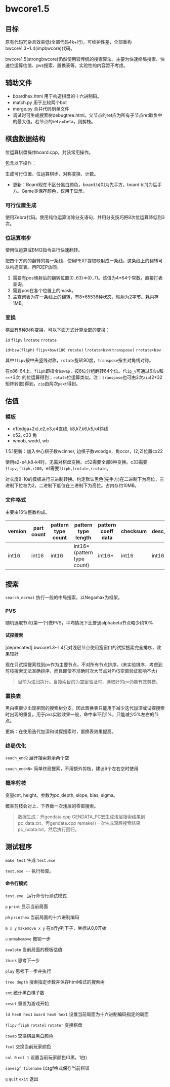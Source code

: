 # bwcore1.5

## 目标

原有代码冗杂且效率低(全部代码4k+行)，可维护性差，全部重构bwcore1.3~1.4(impbwcore)代码。

bwcore1.5(strongbwcore)仍然使用较传统的搜索算法。主要为快速终局搜索、快速位运算估值、pvs搜索、置换表等。实验性的内容暂不考虑。

## 辅助文件

* boardhex.html 用于构造棋盘的十六进制码。
* match.py 用于比较两个bot
* merge.py 合并代码到单文件
* 调试时可生成搜索树debugtree.html。父节点的ret应为所有子节点ret取负中的最大值。若节点的ret>=beta，则剪枝。

## 棋盘数据结构

位运算棋盘操作board.cpp，封装常用操作。

包含以下操作：

生成可行位置、位运算棋步、对称变换、计数。

* 更新：Board现在不区分黑白颜色，board.b[0]为先手方，board.b[1]为后手方。Game类保存颜色，仅用于显示。

### 可行位置生成

使用Zebra代码。使用纯位运算消除分支语句，并用分支技巧把8次位运算降低到3次。

### 位运算棋步

使用位运算或BMI2指令进行快速翻转。

把四个方向的翻转的每一条线，使用PEXT提取映射成一条线。这条线上的翻转可以构造查表。再PDEP放回。

1. 需要有pos映射后的翻转位置(0..63)=>(0..7)。该值为4*64个常数，直接打表查询。
2. 需要pos在各个位置上的mask。
3. 主查询表为在一条线上的翻转，有8*65536种状态，映射为2字节。耗内存1MB。

### 变换

棋盘有8种对称变换，可以下面方式计算全部的变换：

`id`  `flipv`   `lrotate` `rrotate`

`id+bsw(fliph)` `flipv+bsw(180 rotate)`  `lrotate+bsw(transpose)`  `rrotate+bsw`

其中`flipv`按中央竖线对称，`rotate`旋转90度，`transpose`按主对角线对称。

在x86-64上，`fliph`即指令`bswap`，按8位分组翻转64个位。`flip_v`可通过6次`&`和`<<`+3次`|`的位运算得到；`rotate`位运算类似。注：`transpose`也可由3次`zip`(2*32矩阵转置)得到，`zip`由两次`pext`得到。

## 估值

### 模板

* e1(edga+2x),e2,e3,e4直线, k8,k7,k6,k5,k4斜线
* c52, c33 角
* wmob, wodd, wb

1.5.1更新：加入中心棋子数wcinner, 边棋子数wcedge，角ccor，(2,2)位置cx22

使用e2-e4,k8-k4时，无需对棋盘变换。c52需要全部8种变换。c33需要`flipv,fliph,r180`，e1需要`fliph,lrotate,rrotate`。

对长度9-10的模板进行三进制转换。约定默认黑色(先手方)在二进制下为高位，三进制下位权为2。二进制下低位在三进制下为高位。占内存约10MB。

### 文件格式

主要由16位整数构成。

| version | part count | pattern type count | pattern type length        | pattern coeff data | checksum | desc_str_len | desc_str | generate timestamp |
| ------- | ---------- | ------------------ | -------------------------- | ------------------ | -------- | ------------ | -------- | ------------------ |
| int16   | int16      | int16              | int16*(pattern type count) | int16*             | int16    | int16        | cstring  | int64              |

## 搜索

`search_normal` 执行一般的中局搜索，以Negamax为框架。

### PVS

随机选取节点(第一个)做PVS，平均情况下比普通alphabeta节点略少约10%

#### 试探搜索

[deprecated] bwcore1.3~1.4只对浅层节点使用宽窗口的试探搜索完全排序，效果较好

现在只试探搜索找到pv作为主要节点，不对所有节点排序。(未实验排序，考虑到剪枝搜索无法准确排序，而且即使不准确时次大节点对PVS空窗验证影响不大)

> 目前为递归执行。当搜索目的为空窗验证时，选取好的pv仍能有效剪枝。

### 置换表

黑白棋很少出现相同的搜索树分支。因此置换表只能用于减少迭代加深或试探搜索时出现的重复。用于pvs实验效果一般，命中率不到1%，只能减少5%左右的节点。

更新：在使用迭代加深和试探搜索时，置换表效果提高。

### 终局优化

`seach_end2` 展开搜索剩余两个空

`seach_end<N>` 简单终局搜索，不用额外剪枝，建议6个左右空时使用

### 概率剪枝

变量cnt, height。参数为pc_depth, slope, bias, sigma。

概率剪枝会对上、下界做一次浅层的零窗搜索。

> 数据生成：开gendata.cpp GENDATA_PC宏生成浅层搜索结果到pc_data.txt，再gendata.cpp remake()一次生成深层搜索结果pc_ndata.txt，然后执行回归。

## 测试程序

`make test` 生成 `test.exe`

`test.exe --` 执行检查。

#### 命令行模式

`test.exe ` 运行命令行测试模式

`p` `print` 显示当前局面

`ph` `printhex` 当前局面的十六进制编码

`m x y` `makemove x y` 在x行y列下子，坐标从0,0开始

`u` `unmakemove` 撤销一步 

`evalptn` 当前局面的模板估值

`think` 思考下一步

`play` 思考下一步并执行

`tree depth` 搜索指定步数并保存html格式的搜索树

`cnt` 统计黑白棋子数

`reset` 重置为游戏开始

`ld hex0 hex1` `board hex0 hex1` 设置当前局面为十六进制编码指定的局面

`flipv` `fliph` `rotatel` `rotater` 变换棋盘

`cswap` 交换棋盘黑白颜色

`fcol` 交换当前玩家颜色

`col 0` `col 1` 设置当前玩家颜色(0黑，1白)

`savesgf filename` 以sgf格式保存当前棋谱 

`q` `quit` `exit` 退出

